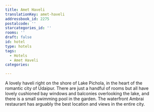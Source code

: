 ```yaml
---
title: Amet Haveli
translationKey: amet-haveli
addressbook_id: 2275
postalcode: ''
starcategories_id: ''
rooms: ''
draft: false
id: hotel
type: hotels
tags:
  - Hotels
  - Amet Haveli
categories:

---
```

A lovely haveli right on the shore of Lake Pichola, in the heart of the romantic city of Udaipur. There are just a handful of rooms but all have lovely cushioned bay windows and balconies overlooking the lake, and there is a small swimming pool in the garden. The waterfront Ambrai restaurant has arguably the best location and views in the entire city.